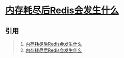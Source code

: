 # [内存耗尽后Redis会发生什么](https://cnblogs.com/lonely-wolf/p/14403264.html)

## 引用
>1. [内存耗尽后Redis会发生什么](https://cnblogs.com/lonely-wolf/p/14403264.html)
>1. [内存耗尽后Redis会发生什么](https://mp.weixin.qq.com/s/XI2GZ_wwAAKi_9Rq7LMelA)